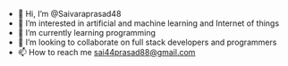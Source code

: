 - 👋 Hi, I’m @Saivaraprasad48
- 👀 I’m interested in artificial and machine learning and Internet of things
- 🌱 I’m currently learning programming
- 💞️ I’m looking to collaborate on full stack developers and programmers
- 📫 How to reach me sai44prasad88@gmail.com

<!---
Saivaraprasad48/Saivaraprasad48 is a ✨ special ✨ repository because its `README.md` (this file) appears on your GitHub profile.
You can click the Preview link to take a look at your changes.
--->
